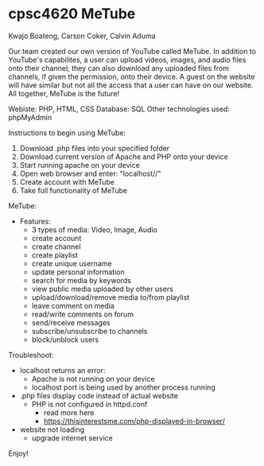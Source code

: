 # cpsc4620 MeTube
Kwajo Boateng, Carson Coker, Calvin Aduma

Our team created our own version of YouTube called MeTube. In addition to YouTube's capabilites, a user can upload videos, images, and audio files onto their channel; they can also download any uploaded files from channels, if given the permission, onto their device. A guest on the website will have similar but not all the access that a user can have on our website. All together, MeTube is the future!

Webiste: PHP, HTML, CSS
Database: SQL
Other technologies used: phpMyAdmin

Instructions to begin using MeTube:
  1) Download .php files into your specified folder
  2) Download current version of Apache and PHP onto your device
  3) Start running apache on your device
  4) Open web browser and enter: "localhost/<path to downloaded files>/"
  5) Create account with MeTube
  6) Take full functionality of MeTube
  
MeTube:
  - Features:
    - 3 types of media: Video, Image, Audio
    - create account
    - create channel
    - create playlist
    - create unique username
    - update personal information
    - search for media by keywords
    - view public media uploaded by other users
    - upload/download/remove media to/from playlist
    - leave comment on media
    - read/write comments on forum
    - send/receive messages
    - subscribe/unsubscribe to channels
    - block/unblock users
  
 Troubleshoot:
   - localhost returns an error:
      - Apache is not running on your device
      - localhost port is being used by another process running
   - .php files display code instead of actual website
      - PHP is not configured in httpd.conf
          - read more here
          - https://thisinterestsme.com/php-displayed-in-browser/ 
   - website not loading
      - upgrade internet service
  
  Enjoy!
